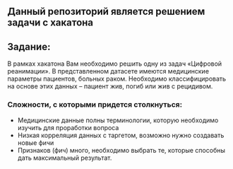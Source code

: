 ## Данный репозиторий является решением задачи с хакатона

## Задание:

В рамках хакатона Вам необходимо решить одну из задач «Цифровой реанимации». 
В представленном датасете имеются медицинские параметры пациентов, больных раком. 
Необходимо классифицировать на основе этих данных – пациент жив, погиб или жив с рецидивом. 

### Сложности, с которыми придется столкнуться:
- Медицинские данные полны терминологии, которую необходимо изучить для проработки вопроса
- Низкая корреляция данных с таргетом, возможно нужно создавать новые фичи
- Признаков (фич) много, необходимо выбрать те, которые способны дать максимальный результат.

